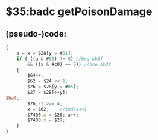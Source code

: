 ﻿
# $35:badc getPoisonDamage

<summary></summary>

## (pseudo-)code:
```js
{
	a = x = $28[y = #01];
	if ( ((a & #02) != 0) //beq bb3f
		&& ((x & #c0) == 0)) //bne bb3f
	{
		$64++;
		$62 = $24 << 1;
		$26 = $28[y = #05];
		$27 = $28[++y];
$bafc:
		$26,27 >>= 4;
		x = $62;	//index<<1
		$7400.x = $26; x++;
		$7400.x = $27;
	}
}
```




